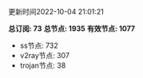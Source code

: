 更新时间2022-10-04 21:01:21

**总订阅: 73**
**总节点: 1935**
**有效节点: 1077**
- ss节点: 732
- v2ray节点: 307
- trojan节点: 38

